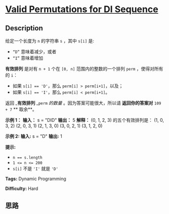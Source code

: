 # [Valid Permutations for DI Sequence][title]

## Description

给定一个长度为 `n` 的字符串 `s` ，其中 `s[i]` 是:

  * `“D”` 意味着减少，或者
  * `“I”` 意味着增加

**有效排列**  是对有 `n + 1` 个在 `[0, n]`  范围内的整数的一个排列 `perm` ，使得对所有的 `i`：

  * 如果 `s[i] == 'D'`，那么 `perm[i] > perm[i+1]`，以及；
  * 如果 `s[i] == 'I'`，那么 `perm[i] < perm[i+1]`。

返回 _**有效排列**  _`perm` _的数量_ 。因为答案可能很大，所以请 **返回你的答案对**  `109 + 7` **  取余**。



**示例 1：**
            **输入：** s = "DID"    **输出：** 5    **解释：**    (0, 1, 2, 3) 的五个有效排列是：    (1, 0, 3, 2)    (2, 0, 3, 1)    (2, 1, 3, 0)    (3, 0, 2, 1)    (3, 1, 2, 0)    

**示例 2:**
            **输入:** s = "D"    **输出:** 1    



**提示:**

  * `n == s.length`
  * `1 <= n <= 200`
  * `s[i]` 不是 `'I'` 就是 `'D'`


**Tags:** Dynamic Programming

**Difficulty:** Hard

## 思路

[title]: https://leetcode-cn.com/problems/valid-permutations-for-di-sequence

